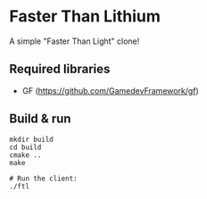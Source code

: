 # Faster Than Lithium
A simple "Faster Than Light" clone!

## Required libraries
- GF (https://github.com/GamedevFramework/gf)

## Build & run
```
mkdir build
cd build
cmake ..
make

# Run the client:
./ftl
```

